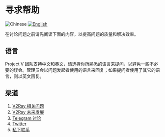 # 寻求帮助

![Chinese](../resources/chinesec.svg) [![English](../resources/english.svg)](https://www.v2ray.com/en/welcome/help.html)

在讨论问题之前请先阅读下面的内容，以提高问题的质量和解决效率。

## 语言

Project V 团队支持中文和英文，请选择你所熟悉的语言来提问，以避免一些不必要的误会。管理员会以问题发起者使用的语言来回复；如果提问者使用了其它的语言，则以英文回复。

## 渠道

1. [V2Ray 相关问题](https://github.com/v2ray/v2ray-core/issues)
1. [V2Ray 未来发展](https://github.com/v2ray/planning)
1. [Telegram 讨论](tg.md)
1. [Twitter](https://twitter.com/projectv2ray)
1. [私下联系](pgp.md)
